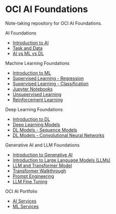 # OCI AI Foundations

Note-taking repository for OCI AI Foundations.

AI Foundations

- [Introduction to AI](./docs/introduction_to_ai.md)
- [Task and Data](./docs/task_and_data.md)
- [AI vs ML vs DL](./docs/ai_ml_dl.md)

Machine Learning Foundations

- [Introduction to ML](./docs/introduction_to_ml.md)
- [Supervised Learning - Regression](./docs/regression.md)
- [Supervised Learning - Classification](./docs/classification.md)
- [Jupyter Notebooks](./docs/jupyter_notebooks.md)
- [Unsupervised Learning](./docs/unsupervised_learning.md)
- [Reinforcement Learning](./docs/reinforcement_learning.md)

Deep Learning Foundations

- [Introduction to DL](./docs/introduction_to_dl.md)
- [Deep Learning Models](./docs/dl_models.md)
- [DL Models - Sequence Models](./docs/sequence_models.md)
- [DL Models - Convolutional Neural Networks](./docs/cnn.md)

Generative AI and LLM Foundations

- [Introduction to Generative AI](./docs/introduction_to_generative_ai.md)
- [Introduction to Large Language Models (LLMs)](./docs/introduction_to_llm.md)
- [LLM and Transformer Model](./docs/llm_and_transformer.md)
- [Transformer Walkthrough](./docs/transformer_walkthrough.md)
- [Prompt Engineering](./docs/prompt_engineering.md)
- [LLM Fine Tuning](./docs/llm_fine_tuning.md)

OCI AI Portfolio

- [AI Services](./docs/ai_services.md)
- [ML Services](./docs/ml_services.md)